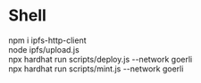 
# Shell
npm i ipfs-http-client <br>
node ipfs/upload.js <br>
npx hardhat run scripts/deploy.js --network goerli <br>
npx hardhat run scripts/mint.js --network goerli <br>

